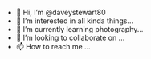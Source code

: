 - 👋 Hi, I’m @daveystewart80
- 👀 I’m interested in all kinda things...
- 🌱 I’m currently learning photography...
- 💞️ I’m looking to collaborate on ...
- 📫 How to reach me ...

<!---
daveystewart80/daveystewart80 is a ✨ special ✨ repository because its `README.md` (this file) appears on your GitHub profile.
You can click the Preview link to take a look at your changes.
--->
